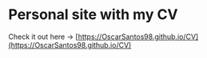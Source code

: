 # Personal site with my CV

Check it out here -> [https://OscarSantos98.github.io/CV](https://OscarSantos98.github.io/CV)